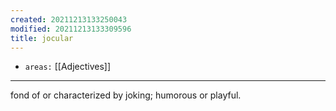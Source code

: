```yaml
---
created: 20211213133250043
modified: 20211213133309596
title: jocular
---
```


- `areas:` [[Adjectives]]

---

fond of or characterized by joking; humorous or playful.
